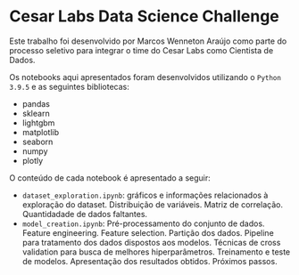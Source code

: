 # Cesar Labs Data Science Challenge

Este trabalho foi desenvolvido por Marcos Wenneton Araújo como parte do processo seletivo para integrar o time do Cesar Labs como Cientista de Dados.

Os notebooks aqui apresentados foram desenvolvidos utilizando o ```Python 3.9.5``` e as seguintes bibliotecas:

- pandas
- sklearn
- lightgbm
- matplotlib
- seaborn
- numpy
- plotly

O conteúdo de cada notebook é apresentado a seguir:

- ```dataset_exploration.ipynb```: gráficos e informações relacionados à exploração do dataset. Distribuição de variáveis. Matriz de correlação. Quantidadade de dados faltantes.
- ```model_creation.ipynb```:  Pré-processamento do conjunto de dados. Feature engineering. Feature selection. Partição dos dados. Pipeline para tratamento dos dados dispostos aos modelos. Técnicas de cross validation para busca de melhores hiperparâmetros. Treinamento e teste de modelos. Apresentação dos resultados obtidos. Próximos passos.


